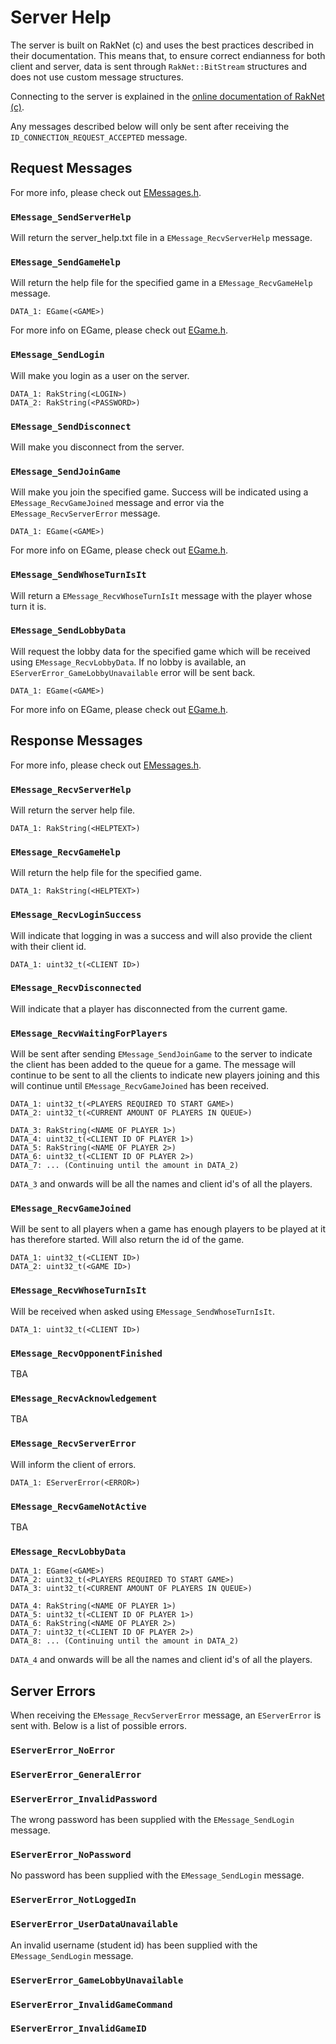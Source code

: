 # Server Help
The server is built on RakNet (c) and uses the best practices described in their documentation. This means that, to ensure correct endianness for both client and server, data is sent through `RakNet::BitStream` structures and does not use custom message structures.

Connecting to the server is explained in the [online documentation of RakNet (c)](http://www.jenkinssoftware.com/raknet/manual/index.html).

Any messages described below will only be sent after receiving the `ID_CONNECTION_REQUEST_ACCEPTED` message.

## Request Messages
For more info, please check out [EMessages.h](https://github.com/BertHeesakkers/IGADPiGameServer/blob/master/Include/Network/EMessages.h).

### `EMessage_SendServerHelp`
Will return the server_help.txt file in a `EMessage_RecvServerHelp` message.

### `EMessage_SendGameHelp`
Will return the help file for the specified game in a `EMessage_RecvGameHelp` message.
```
DATA_1: EGame(<GAME>)
```
For more info on EGame, please check out [EGame.h](https://github.com/BertHeesakkers/IGADPiGameServer/blob/master/Include/Server/EGame.h).

### `EMessage_SendLogin`
Will make you login as a user on the server.
```
DATA_1: RakString(<LOGIN>)
DATA_2: RakString(<PASSWORD>)
```

### `EMessage_SendDisconnect`
Will make you disconnect from the server.

### `EMessage_SendJoinGame`
Will make you join the specified game. Success will be indicated using a `EMessage_RecvGameJoined` message and error via the `EMessage_RecvServerError` message.
```
DATA_1: EGame(<GAME>)
```
For more info on EGame, please check out [EGame.h](https://github.com/BertHeesakkers/IGADPiGameServer/blob/master/Include/Server/EGame.h).

### `EMessage_SendWhoseTurnIsIt`
Will return a `EMessage_RecvWhoseTurnIsIt` message with the player whose turn it is.

### `EMessage_SendLobbyData`
Will request the lobby data for the specified game which will be received using `EMessage_RecvLobbyData`. If no lobby is available, an `EServerError_GameLobbyUnavailable` error will be sent back.
```
DATA_1: EGame(<GAME>)
```
For more info on EGame, please check out [EGame.h](https://github.com/BertHeesakkers/IGADPiGameServer/blob/master/Include/Server/EGame.h).

## Response Messages
For more info, please check out [EMessages.h](https://github.com/BertHeesakkers/IGADPiGameServer/blob/master/Include/Network/EMessages.h).

### `EMessage_RecvServerHelp`
Will return the server help file.
```
DATA_1: RakString(<HELPTEXT>)
```

### `EMessage_RecvGameHelp`
Will return the help file for the specified game.
```
DATA_1: RakString(<HELPTEXT>)
```

### `EMessage_RecvLoginSuccess`
Will indicate that logging in was a success and will also provide the client with their client id.
```
DATA_1: uint32_t(<CLIENT ID>)
```

### `EMessage_RecvDisconnected`
Will indicate that a player has disconnected from the current game.

### `EMessage_RecvWaitingForPlayers`
Will be sent after sending `EMessage_SendJoinGame` to the server to indicate the client has been added to the queue for a game. The message will continue to be sent to all the clients to indicate new players joining and this will continue until `EMessage_RecvGameJoined` has been received.
```
DATA_1: uint32_t(<PLAYERS REQUIRED TO START GAME>)
DATA_2: uint32_t(<CURRENT AMOUNT OF PLAYERS IN QUEUE>)

DATA_3: RakString(<NAME OF PLAYER 1>)
DATA_4: uint32_t(<CLIENT ID OF PLAYER 1>)
DATA_5: RakString(<NAME OF PLAYER 2>)
DATA_6: uint32_t(<CLIENT ID OF PLAYER 2>)
DATA_7: ... (Continuing until the amount in DATA_2)
```
`DATA_3` and onwards will be all the names and client id's of all the players.

### `EMessage_RecvGameJoined`
Will be sent to all players when a game has enough players to be played at it has therefore started. Will also return the id of the game.
```
DATA_1: uint32_t(<CLIENT ID>)
DATA_2: uint32_t(<GAME ID>)
```

### `EMessage_RecvWhoseTurnIsIt`
Will be received when asked using `EMessage_SendWhoseTurnIsIt`.
```
DATA_1: uint32_t(<CLIENT ID>)
```

### `EMessage_RecvOpponentFinished`
TBA

### `EMessage_RecvAcknowledgement`
TBA

### `EMessage_RecvServerError`
Will inform the client of errors.
```
DATA_1: EServerError(<ERROR>)
```

### `EMessage_RecvGameNotActive`
TBA

### `EMessage_RecvLobbyData`
```
DATA_1: EGame(<GAME>)
DATA_2: uint32_t(<PLAYERS REQUIRED TO START GAME>)
DATA_3: uint32_t(<CURRENT AMOUNT OF PLAYERS IN QUEUE>)

DATA_4: RakString(<NAME OF PLAYER 1>)
DATA_5: uint32_t(<CLIENT ID OF PLAYER 1>)
DATA_6: RakString(<NAME OF PLAYER 2>)
DATA_7: uint32_t(<CLIENT ID OF PLAYER 2>)
DATA_8: ... (Continuing until the amount in DATA_2)
```
`DATA_4` and onwards will be all the names and client id's of all the players.

## Server Errors
When receiving the `EMessage_RecvServerError` message, an `EServerError` is sent with. Below is a list of possible errors.

### `EServerError_NoError`
### `EServerError_GeneralError`
### `EServerError_InvalidPassword`
The wrong password has been supplied with the `EMessage_SendLogin` message.

### `EServerError_NoPassword`
No password has been supplied with the `EMessage_SendLogin` message.

### `EServerError_NotLoggedIn`
### `EServerError_UserDataUnavailable`
An invalid username (student id) has been supplied with the `EMessage_SendLogin` message.

### `EServerError_GameLobbyUnavailable`
### `EServerError_InvalidGameCommand`
### `EServerError_InvalidGameID`
